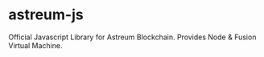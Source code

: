 # astreum-js
Official Javascript Library for Astreum Blockchain. Provides Node &amp; Fusion Virtual Machine.

